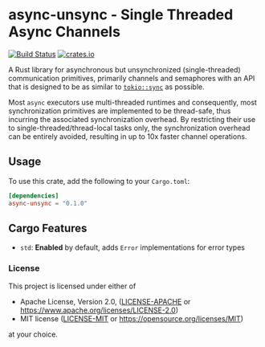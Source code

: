 # async-unsync - Single Threaded Async Channels

[![Build Status](https://github.com/oliver-giersch/async-unsync/actions/workflows/rust.yml/badge.svg)](https://github.com/oliver-giersch/async-unsync/actions/workflows/rust.yml)
[![crates.io](https://img.shields.io/crates/v/async-unsync.svg)](https://crates.io/crates/bstr)

A Rust library for asynchronous but unsynchronized (single-threaded)
communication primitives, primarily channels and semaphores with an API that is
designed to be as similar to [`tokio::sync`][1] as possible.

Most `async` executors use multi-threaded runtimes and consequently, most
synchronization primitives are implemented to be thread-safe, thus incurring
the associated synchronization overhead.
By restricting their use to single-threaded/thread-local tasks only, the
synchronization overhead can be entirely avoided, resulting in up to 10x faster
channel operations.

## Usage

To use this crate, add the following to your `Cargo.toml`:

```toml
[dependencies]
async-unsync = "0.1.0"
```

[1]: https://docs.rs/tokio/latest/tokio/sync/index.html

## Cargo Features

- `std`: **Enabled** by default, adds `Error` implementations for error types

### License

This project is licensed under either of

 * Apache License, Version 2.0, ([LICENSE-APACHE](LICENSE-APACHE) or
   https://www.apache.org/licenses/LICENSE-2.0)
 * MIT license ([LICENSE-MIT](LICENSE-MIT) or
   https://opensource.org/licenses/MIT)

at your choice.
